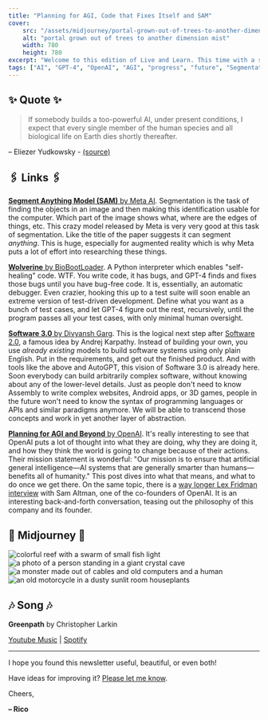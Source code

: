 ```yaml
---
title: "Planning for AGI, Code that Fixes Itself and SAM"
cover:
    src: "/assets/midjourney/portal-grown-out-of-trees-to-another-dimension-mist.jpg"
    alt: "portal grown out of trees to another dimension mist"
    width: 780
    height: 780
excerpt: "Welcome to this edition of Live and Learn. This time with a system named Wolverine that enables code to fix itself, an article describing the implications of a new paradigm called Software 3.0, and OpenAIs take on how a world post-AGI will look like."
tags: ["AI", "GPT-4", "OpenAI", "AGI", "progress", "future", "Segmentation", "Software 2.0", "Software 3.0"]
---
```


## ✨ Quote ✨

> If somebody builds a too-powerful AI, under present conditions, I expect that every single member of the human species and all biological life on Earth dies shortly thereafter.

– Eliezer Yudkowsky - [(source)](https://time.com/6266923/ai-eliezer-yudkowsky-open-letter-not-enough/)

## 🖇️ Links 🖇️

[**Segment Anything Model (SAM)** by Meta AI](https://ai.facebook.com/blog/segment-anything-foundation-model-image-segmentation/). Segmentation is the task of finding the objects in an image and then making this identification usable for the computer. Which part of the image shows what, where are the edges of things, etc. This crazy model released by Meta is very very good at this task of segmentation. Like the title of the paper suggests it can segment *anything*. This is huge, especially for augmented reality which is why Meta puts a lot of effort into researching these things.

[**Wolverine** by BioBootLoader](https://github.com/biobootloader/wolverine). A Python interpreter which enables "self-healing" code. WTF. You write code, it has bugs, and GPT-4 finds and fixes those bugs until you have bug-free code. It is, essentially, an automatic debugger. Even crazier, hooking this up to a test suite will soon enable an extreme version of test-driven development. Define what you want as a bunch of test cases, and let GPT-4 figure out the rest, recursively, until the program passes all your test cases, with only minimal human oversight.

[**Software 3.0** by Divyansh Garg](https://divgarg.substack.com/p/software-3). This is the logical next step after [Software 2.0](https://karpathy.medium.com/software-2-0-a64152b37c35), a famous idea by Andrej Karpathy. Instead of building your own, you use *already existing* models to build software systems using only plain English. Put in the requirements, and get out the finished product. And with tools like the above and AutoGPT, this vision of Software 3.0 is already here. Soon everybody can build arbitrarily complex software, without knowing about any of the lower-level details. Just as people don't need to know Assembly to write complex websites, Android apps, or 3D games, people in the future won't need to know the syntax of programming languages or APIs and similar paradigms anymore. We will be able to transcend those concepts and work in yet another layer of abstraction. 

[**Planning for AGI and Beyond** by OpenAI](https://openai.com/blog/planning-for-agi-and-beyond). It's really interesting to see that OpenAI puts a lot of thought into what they are doing, why they are doing it, and how they think the world is going to change because of their actions. Their mission statement is wonderful: "Our mission is to ensure that artificial general intelligence—AI systems that are generally smarter than humans—benefits all of humanity." This post dives into what that means, and what to do once we get there. On the same topic, there is a [way longer Lex Fridman interview](https://open.spotify.com/episode/6rAOusZcsuNtCv8mefmwND) with Sam Altman, one of the co-founders of OpenAI. It is an interesting back-and-forth conversation, teasing out the philosophy of this company and its founder.


## 🌌 Midjourney 🌌

![colorful reef with a swarm of small fish light](/assets/midjourney/colorful-reef-with-a-swarm-of-small-fish-light.jpg)
![a photo of a person standing in a giant crystal cave](/assets/midjourney/a-photo-of-a-person-standing-in-a-giant-crystal-cave.jpg)
![a monster made out of cables and old computers and a human](/assets/midjourney/a-monster-made-out-of-cables-and-old-computers-and-a-human.jpg)
![an old motorcycle in a dusty sunlit room houseplants](/assets/midjourney/an-old-motorcycle-in-a-dusty-sunlit-room-houseplants.jpg)


## 🎶 Song 🎶

**Greenpath** by Christopher Larkin

[Youtube Music](https://music.youtube.com/watch?v=_qSMO0GkPuM) | [Spotify](https://open.spotify.com/track/3aNQml5bh85dPhkvFIb9QB)

---

I hope you found this newsletter useful, beautiful, or even both!

Have ideas for improving it? [Please let me know](https://airtable.com/shro1VeyG4lkNXkx2).

Cheers,

**– Rico**
